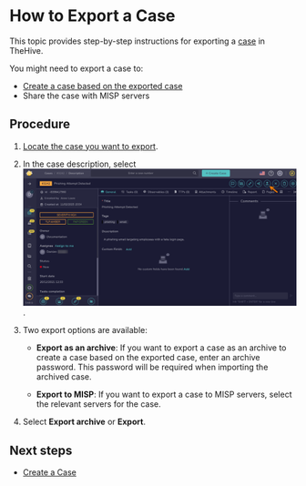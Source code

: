 # How to Export a Case

This topic provides step-by-step instructions for exporting a [case](../cases/about-a-case.md) in TheHive.

You might need to export a case to:

* [Create a case based on the exported case](create-a-new-case.md)
* Share the case with MISP servers

## Procedure

1. [Locate the case you want to export](../cases/search-for-cases/find-a-case.md).

2. In the case description, select ![Export a case](/thehive/images/user-guides/analyst-corner/cases/export-a-case.png).

3. Two export options are available:

    * **Export as an archive**: If you want to export a case as an archive to create a case based on the exported case, enter an archive password. This password will be required when importing the archived case.

    * **Export to MISP**: If you want to export a case to MISP servers, select the relevant servers for the case.

4. Select **Export archive** or **Export**.

## Next steps

* [Create a Case](create-a-new-case.md)

